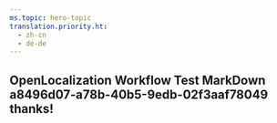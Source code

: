 ```yaml
---
ms.topic: hero-topic
translation.priority.ht: 
  - zh-cn
  - de-de
---
```

## OpenLocalization Workflow Test MarkDown a8496d07-a78b-40b5-9edb-02f3aaf78049 thanks!
